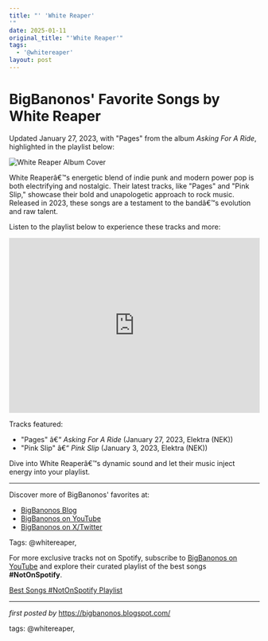 ```yaml
---
title: "' 'White Reaper'
'"
date: 2025-01-11
original_title: "'White Reaper'"
tags:
  - '@whitereaper'
layout: post
---
```

<div class="post-title"> <h1>BigBanonos' Favorite Songs by White Reaper</h1>
</div>
<p>Updated January 27, 2023, with "Pages" from the album <i>Asking For A Ride</i>, highlighted in the playlist below:</p>
<div class="post-image"> <img src="https://i0.wp.com/thereader.com/wp-content/uploads/2020/02/White-Reaper-1.jpg?fit=1200%2C800&ssl=1" alt="White Reaper Album Cover">
</div>
<p>White Reaperâ€™s energetic blend of indie punk and modern power pop is both electrifying and nostalgic. Their latest tracks, like "Pages" and "Pink Slip," showcase their bold and unapologetic approach to rock music. Released in 2023, these songs are a testament to the bandâ€™s evolution and raw talent.</p>
<p>Listen to the playlist below to experience these tracks and more:</p>
<div class="spotify-embed"> <iframe src="https://open.spotify.com/embed/playlist/7kt3VggHu1cN1S62u0RkxM?utm_source=generator" width="100%" height="352" frameBorder="0" allowfullscreen="" allow="autoplay; clipboard-write; encrypted-media; fullscreen; picture-in-picture" loading="lazy"></iframe>
</div>
<p>Tracks featured:</p>
<ul> <li>"Pages" â€“ <i>Asking For A Ride</i> (January 27, 2023, Elektra (NEK))</li> <li>"Pink Slip" â€“ <i>Pink Slip</i> (January 3, 2023, Elektra (NEK))</li>
</ul>
<p>Dive into White Reaperâ€™s dynamic sound and let their music inject energy into your playlist.</p>
<hr>
<div class="post-footer"> <p>Discover more of BigBanonos' favorites at:</p> <ul> <li><a href="https://bigbanonos.blogspot.com/" target="_blank">BigBanonos Blog</a></li> <li><a href="https://www.youtube.com/@BigBanonos" target="_blank">BigBanonos on YouTube</a></li> <li><a href="https://x.com/bigbanonos" target="_blank">BigBanonos on X/Twitter</a></li> </ul>
</div>
<div class="post-tags"> Tags: @whitereaper,
</div>


<!--Subscribe and Playlist Links-->
<div>
    <p>For more exclusive tracks not on Spotify, subscribe to <a href="https://www.youtube.com/@BigBanonos" target="_blank">BigBanonos on YouTube</a> and explore their curated playlist of the best songs <strong>#NotOnSpotify</strong>.</p>
    <p><a href="https://www.youtube.com/playlist?list=PLtuNtuTatqI0kFahUCbtbfenC_ET5O_tr" target="_blank">Best Songs #NotOnSpotify Playlist<br /></a></p></div>

<hr />

<p><em>first posted by</em> <a href="https://bigbanonos.blogspot.com/" rel="noopener" target="_new">https://bigbanonos.blogspot.com/</a></p>

<p>tags: @whitereaper,</p>
